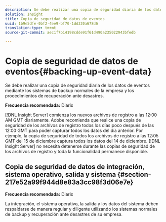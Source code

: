 ```yaml
---
description: Se debe realizar una copia de seguridad diaria de los datos de eventos mediante los sistemas de backup normales de la empresa y los procedimientos de recuperación ante desastres.
solution: Insight
title: Copia de seguridad de datos de eventos
uuid: 1b9e5dfe-0bf2-4ee9-bf70-1dd320a678d6
translation-type: tm+mt
source-git-commit: aec1f7b14198cdde91f61d490a235022943bfedb

---
```



# Copia de seguridad de datos de eventos{#backing-up-event-data}

Se debe realizar una copia de seguridad diaria de los datos de eventos mediante los sistemas de backup normales de la empresa y los procedimientos de recuperación ante desastres.

**Frecuencia recomendada:** Diario

[!DNL Insight Server] comienza los nuevos archivos de registro a las 12:00 AM GMT diariamente. Adobe recomienda que realice una copia de seguridad de los archivos de registro todos los días poco después de las 12:00 GMT para poder capturar todos los datos del día anterior. Por ejemplo, la copia de seguridad de todos los archivos de registro a las 12:05 GMT del 15 de diciembre captura todos los datos del 14 de diciembre. [!DNL Insight Server] no necesita detenerse durante las copias de seguridad de los archivos de registro y toda la funcionalidad permanece disponible.

## Copia de seguridad de datos de integración, sistema operativo, salida y sistema {#section-217e52a99f944d8e83a3cc98f3d06e7e}

**Frecuencia recomendada:** Diario

La integración, el sistema operativo, la salida y los datos del sistema deben respaldarse de manera regular y diligente utilizando los sistemas normales de backup y recuperación ante desastres de su empresa.
